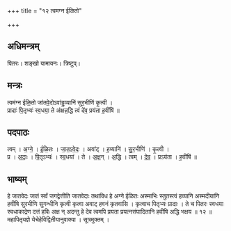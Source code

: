 +++
title = "१२ त्वमग्न ईळितो"

+++
## अधिमन्त्रम्
पितरः। शङ्खो यामायनः। त्रिष्टुप्।

## मन्त्रः
त्वम॑ग्न ईळि॒तो जा॑तवे॒दोऽवा॑ड्ढ॒व्यानि॑ सुर॒भीणि॑ कृ॒त्वी ।  
प्रादाः॑ पि॒तृभ्यः॑ स्व॒धया॒ ते अ॑क्षन्न॒द्धि त्वं दे॑व॒ प्रय॑ता ह॒वींषि॑ ॥

## पदपाठः
त्वम् । अ॒ग्ने॒ । ई॒ळि॒तः । जा॒त॒ऽवे॒दः॒ । अवा॑ट् । ह॒व्यानि॑ । सु॒र॒भीणि॑ । कृ॒त्वी ।  
प्र । अ॒दाः॒ । पि॒तृऽभ्यः॑ । स्व॒धया॑ । ते । अ॒क्ष॒न् । अ॒द्धि । त्वम् । दे॒व॒ । प्रऽय॑ता । ह॒वींषि॑ ॥

## भाष्यम्
हे जातवेदः जातं सर्वं जगद्वेत्तीति जातवेदाः तथाविध हे अग्ने ईळितः अस्माभिः स्तुतस्त्वं हव्यानि अस्मदीयानि हवींषि सुरभीणि सुगन्धीनि कृत्वी कृत्वा अवाट् हवनं कृतवासि । कृत्वाच पितृभ्यः प्रादाः । ते च पितरः स्वधया स्वधाकाद्रेण दत्तं हविः अक्ष न् अदन्तु हे देव त्वमपि प्रयता प्रयत्नसंपादितानि हवींषि अद्धि भक्षय ॥ १२ ॥ महापितृयज्ञे येचेहेविद्वितीयानुवाक्या । सूत्रमुक्तम् ।